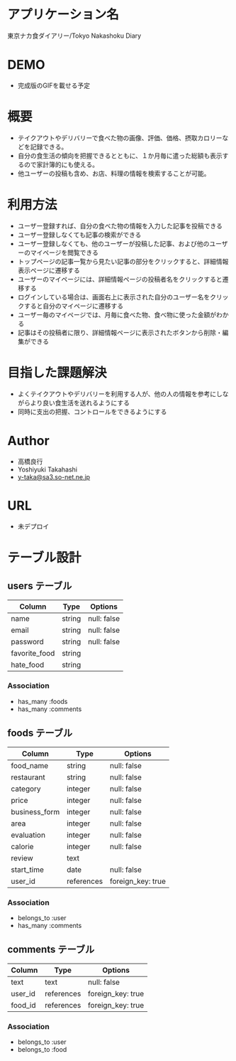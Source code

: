 # アプリケーション名

東京ナカ食ダイアリー/Tokyo Nakashoku Diary 
 
# DEMO

* 完成版のGIFを載せる予定
 
# 概要

* テイクアウトやデリバリーで食べた物の画像、評価、価格、摂取カロリーなどを記録できる。
* 自分の食生活の傾向を把握できるとともに、１か月毎に遣った総額も表示するので家計簿的にも使える。
* 他ユーザーの投稿も含め、お店、料理の情報を検索することが可能。
 
# 利用方法

* ユーザー登録すれば、自分の食べた物の情報を入力した記事を投稿できる
* ユーザー登録しなくても記事の検索ができる
* ユーザー登録しなくても、他のユーザーが投稿した記事、および他のユーザーのマイページを閲覧できる
* トップページの記事一覧から見たい記事の部分をクリックすると、詳細情報表示ページに遷移する
* ユーザーのマイページには、詳細情報ページの投稿者名をクリックすると遷移する
* ログインしている場合は、画面右上に表示された自分のユーザー名をクリックすると自分のマイページに遷移する
* ユーザー毎のマイページでは、月毎に食べた物、食べ物に使った金額がわかる
* 記事はその投稿者に限り、詳細情報ページに表示されたボタンから削除・編集ができる

# 目指した課題解決

* よくテイクアウトやデリバリーを利用する人が、他の人の情報を参考にしながらより良い食生活を送れるようにする
* 同時に支出の把握、コントロールをできるようにする

 
# Author 
* 高橋良行
* Yoshiyuki Takahashi
* y-taka@sa3.so-net.ne.jp

# URL

* 未デプロイ
 
# テーブル設計

## users テーブル

| Column         | Type   | Options     |
| -------------- | ------ | ----------- |
| name           | string | null: false | 
| email          | string | null: false |
| password       | string | null: false |
| favorite_food  | string |             |
| hate_food      | string |             |

### Association

- has_many :foods
- has_many :comments

## foods テーブル

| Column        | Type       | Options           |
| ------------- | ---------- | ----------------- |
| food_name     | string     | null: false       |
| restaurant    | string     | null: false       |
| category      | integer    | null: false       |
| price         | integer    | null: false       |
| business_form | integer    | null: false       |
| area          | integer    | null: false       |
| evaluation    | integer    | null: false       |
| calorie       | integer    | null: false       |
| review        | text       |                   |
| start_time    | date       | null: false       | 
| user_id       | references | foreign_key: true |

### Association

- belongs_to :user
- has_many :comments

## comments テーブル

| Column      | Type       | Options           |
| ----------- | ---------- | ----------------- |
| text        | text       | null: false       |
| user_id     | references | foreign_key: true |
| food_id     | references | foreign_key: true |

### Association

- belongs_to :user
- belongs_to :food
